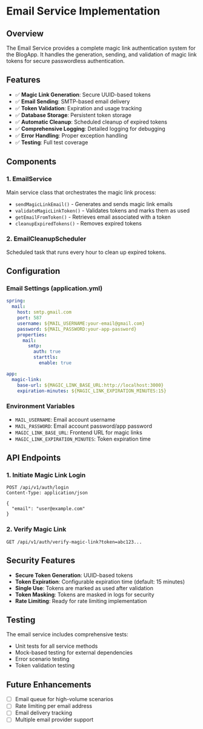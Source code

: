 # Email Service Implementation

## Overview

The Email Service provides a complete magic link authentication system for the BlogApp. It handles the generation, sending, and validation of magic link tokens for secure passwordless authentication.

## Features

- ✅ **Magic Link Generation**: Secure UUID-based tokens
- ✅ **Email Sending**: SMTP-based email delivery
- ✅ **Token Validation**: Expiration and usage tracking
- ✅ **Database Storage**: Persistent token storage
- ✅ **Automatic Cleanup**: Scheduled cleanup of expired tokens
- ✅ **Comprehensive Logging**: Detailed logging for debugging
- ✅ **Error Handling**: Proper exception handling
- ✅ **Testing**: Full test coverage

## Components

### 1. EmailService
Main service class that orchestrates the magic link process:
- `sendMagicLinkEmail()` - Generates and sends magic link emails
- `validateMagicLinkToken()` - Validates tokens and marks them as used
- `getEmailFromToken()` - Retrieves email associated with a token
- `cleanupExpiredTokens()` - Removes expired tokens

### 2. EmailCleanupScheduler
Scheduled task that runs every hour to clean up expired tokens.

## Configuration

### Email Settings (application.yml)
```yaml
spring:
  mail:
    host: smtp.gmail.com
    port: 587
    username: ${MAIL_USERNAME:your-email@gmail.com}
    password: ${MAIL_PASSWORD:your-app-password}
    properties:
      mail:
        smtp:
          auth: true
          starttls:
            enable: true

app:
  magic-link:
    base-url: ${MAGIC_LINK_BASE_URL:http://localhost:3000}
    expiration-minutes: ${MAGIC_LINK_EXPIRATION_MINUTES:15}
```

### Environment Variables
- `MAIL_USERNAME`: Email account username
- `MAIL_PASSWORD`: Email account password/app password
- `MAGIC_LINK_BASE_URL`: Frontend URL for magic links
- `MAGIC_LINK_EXPIRATION_MINUTES`: Token expiration time

## API Endpoints

### 1. Initiate Magic Link Login
```http
POST /api/v1/auth/login
Content-Type: application/json

{
  "email": "user@example.com"
}
```

### 2. Verify Magic Link
```http
GET /api/v1/auth/verify-magic-link?token=abc123...
```

## Security Features

- **Secure Token Generation**: UUID-based tokens
- **Token Expiration**: Configurable expiration time (default: 15 minutes)
- **Single Use**: Tokens are marked as used after validation
- **Token Masking**: Tokens are masked in logs for security
- **Rate Limiting**: Ready for rate limiting implementation

## Testing

The email service includes comprehensive tests:
- Unit tests for all service methods
- Mock-based testing for external dependencies
- Error scenario testing
- Token validation testing


## Future Enhancements

- [ ] Email queue for high-volume scenarios
- [ ] Rate limiting per email address
- [ ] Email delivery tracking
- [ ] Multiple email provider support
